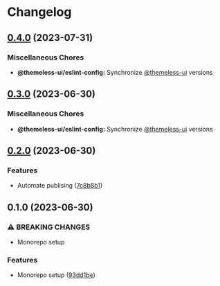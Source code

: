 # Changelog

## [0.4.0](https://github.com/jtiala/themeless-ui/compare/@themeless-ui/eslint-config-v0.3.0...@themeless-ui/eslint-config-v0.4.0) (2023-07-31)


### Miscellaneous Chores

* **@themeless-ui/eslint-config:** Synchronize [@themeless-ui](https://github.com/themeless-ui) versions

## [0.3.0](https://github.com/jtiala/themeless-ui/compare/@themeless-ui/eslint-config-v0.2.0...@themeless-ui/eslint-config-v0.3.0) (2023-06-30)


### Miscellaneous Chores

* **@themeless-ui/eslint-config:** Synchronize [@themeless-ui](https://github.com/themeless-ui) versions

## [0.2.0](https://github.com/jtiala/themeless-ui/compare/@themeless-ui/eslint-config-v0.1.0...@themeless-ui/eslint-config-v0.2.0) (2023-06-30)


### Features

* Automate publising ([7c8b8b1](https://github.com/jtiala/themeless-ui/commit/7c8b8b15c2f07054e8b6e723e259ba6467858fd5))

## 0.1.0 (2023-06-30)


### ⚠ BREAKING CHANGES

* Monorepo setup

### Features

* Monorepo setup ([93dd1be](https://github.com/jtiala/themeless-ui/commit/93dd1be93af8ff892fbe773d9d3f8e3f64d256cd))
